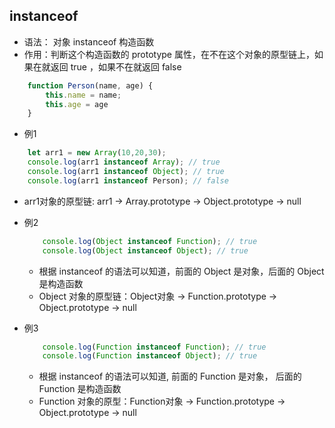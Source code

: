 ## instanceof

- 语法： 对象 instanceof 构造函数
- 作用：判断这个构造函数的 prototype 属性，在不在这个对象的原型链上，如果在就返回 true ，如果不在就返回 false

```js
    function Person(name, age) {
        this.name = name;
        this.age = age
    }
```
- 例1
```js
    let arr1 = new Array(10,20,30);
    console.log(arr1 instanceof Array); // true
    console.log(arr1 instanceof Object); // true
    console.log(arr1 instanceof Person); // false
```
- arr1对象的原型链: arr1 -> Array.prototype -> Object.prototype -> null

- 例2
    ```js
        console.log(Object instanceof Function); // true
        console.log(Object instanceof Object); // true
    ```
    - 根据 instanceof 的语法可以知道，前面的 Object 是对象，后面的 Object 是构造函数
    - Object 对象的原型链：Object对象 -> Function.prototype -> Object.prototype -> null

- 例3
    ```js
        console.log(Function instanceof Function); // true
        console.log(Function instanceof Object); // true
    ```
    - 根据 instanceof 的语法可以知道, 前面的 Function 是对象， 后面的 Function 是构造函数
    - Function 对象的原型：Function对象 -> Function.prototype -> Object.prototype -> null